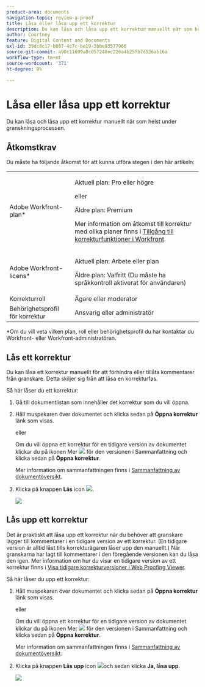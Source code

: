 ```yaml
---
product-area: documents
navigation-topic: review-a-proof
title: Låsa eller låsa upp ett korrektur
description: Du kan låsa och låsa upp ett korrektur manuellt när som helst under granskningsprocessen.
author: Courtney
feature: Digital Content and Documents
exl-id: 39dc8c17-b087-4c7c-be19-3bbe93577966
source-git-commit: a90c11699a8c057248ec226a4b25fb7d526ab16a
workflow-type: tm+mt
source-wordcount: '371'
ht-degree: 0%

---
```


# Låsa eller låsa upp ett korrektur

Du kan låsa och låsa upp ett korrektur manuellt när som helst under granskningsprocessen.

## Åtkomstkrav

Du måste ha följande åtkomst för att kunna utföra stegen i den här artikeln:

<table style="table-layout:auto"> 
 <col> 
 <col> 
 <tbody> 
  <tr> 
   <td role="rowheader">Adobe Workfront-plan*</td> 
   <td> <p>Aktuell plan: Pro eller högre</p> <p>eller</p> <p>Äldre plan: Premium</p> <p>Mer information om åtkomst till korrektur med olika planer finns i <a href="/help/quicksilver/administration-and-setup/manage-workfront/configure-proofing/access-to-proofing-functionality.md" class="MCXref xref">Tillgång till korrekturfunktioner i Workfront</a>.</p> </td> 
  </tr> 
  <tr> 
   <td role="rowheader">Adobe Workfront-licens*</td> 
   <td> <p>Aktuell plan: Arbete eller plan</p> <p>Äldre plan: Valfritt (Du måste ha språkkontroll aktiverat för användaren)</p> </td> 
  </tr> 
  <tr> 
   <td role="rowheader">Korrekturroll</td> 
   <td>Ägare eller moderator</td> 
  </tr> 
  <tr> 
   <td role="rowheader">Behörighetsprofil för korrektur </td> 
   <td>Ansvarig eller administratör</td> 
  </tr> 
 </tbody> 
</table>

&#42;Om du vill veta vilken plan, roll eller behörighetsprofil du har kontaktar du Workfront- eller Workfront-administratören.

## Lås ett korrektur

Du kan låsa ett korrektur manuellt för att förhindra eller tillåta kommentarer från granskare. Detta skiljer sig från att låsa en korrekturfas.

Så här låser du ett korrektur:

1. Gå till dokumentlistan som innehåller det korrektur som du vill öppna.
1. Håll muspekaren över dokumentet och klicka sedan på **Öppna korrektur** länk som visas.

   eller

   Om du vill öppna ett korrektur för en tidigare version av dokumentet klickar du på ikonen Mer ![](assets/more-icon.png) för den versionen i Sammanfattning och klicka sedan på **Öppna korrektur**.

   Mer information om sammanfattningen finns i [Sammanfattning av dokumentöversikt](../../../../documents/managing-documents/summary-for-documents.md).

1. Klicka på knappen **Lås** icon ![](assets/unlock-proof-icon.png).

   ![](assets/lock-proof-350x277.png)

## Lås upp ett korrektur

Det är praktiskt att låsa upp ett korrektur när du behöver att granskare lägger till kommentarer i en tidigare version av ett korrektur. (En tidigare version är alltid låst tills korrekturägaren låser upp den manuellt.) När granskarna har lagt till kommentarer i den föregående versionen kan du låsa den igen. Mer information om hur du visar en tidigare version av ett korrektur finns i [Visa tidigare korrekturversioner i Web Proofing Viewer](../../../../workfront-proof/wp-work-proofsfiles/review-proofs-wpv/view-previous-proof-versions.md).

Så här låser du upp ett korrektur:

1. Håll muspekaren över dokumentet och klicka sedan på **Öppna korrektur** länk som visas.

   eller

   Om du vill öppna ett korrektur för en tidigare version av dokumentet klickar du på ikonen Mer ![](assets/more-icon.png) för den versionen i Sammanfattning och klicka sedan på **Öppna korrektur**.

   Mer information om sammanfattningen finns i [Sammanfattning av dokumentöversikt](../../../../documents/managing-documents/summary-for-documents.md).

1. Klicka på knappen **Lås upp** icon ![](assets/unlock-proof-icon.png)och sedan klicka **Ja, låsa upp**.

   ![](assets/copy-of-unlock-proof-350x279.png)
